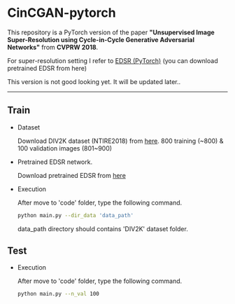 # CinCGAN-pytorch

This repository is a PyTorch version of the paper **"Unsupervised Image Super-Resolution using Cycle-in-Cycle Generative Adversarial Networks"** from **CVPRW 2018**.


For super-resolution setting I refer to [EDSR (PyTorch)](https://github.com/thstkdgus35/EDSR-PyTorch) (you can download pretrained EDSR from here)

This version is not good looking yet. 
It will be updated later..

--------------------------------------------------------------------------------------------

## Train

* Dataset 

  Download DIV2K dataset (NTIRE2018) from [here](https://competitions.codalab.org/competitions/18024#participate-get_data).
  800 training (~800) & 100 validation images (801~900)

* Pretrained EDSR network. 

  Download pretrained EDSR from [here](https://cv.snu.ac.kr/research/EDSR/model_pytorch.tar)

* Execution

  After move to 'code' folder, type the following command.
  	```bash
  	python main.py --dir_data 'data_path'
  	```
  data_path directory should contains 'DIV2K' dataset folder.  

## Test

* Execution

  After move to 'code' folder, type the following command.
  	```bash
  	python main.py --n_val 100 
  	```

